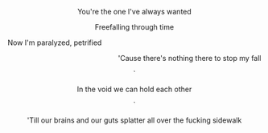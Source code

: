 <p align="center">You're the one I've always wanted</p>

  
<p align="center">Freefalling through time</p>
<p align="left">Now I'm paralyzed, petrified</p>
<p align="right">'Cause there's nothing there to stop my fall</p>

<p align="center">`</p> 

<p align="center">In the void we can hold each other</p>

<p align="center">`</p> 


<p align="center">'Till our brains and our guts splatter all over the fucking sidewalk</p>
